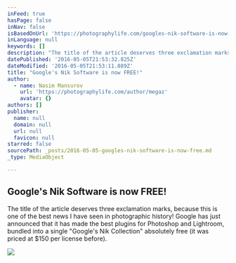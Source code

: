 ```yaml
---
inFeed: true
hasPage: false
inNav: false
isBasedOnUrl: 'https://photographylife.com/googles-nik-software-is-now-free'
inLanguage: null
keywords: []
description: "The title of the article deserves three exclamation marks, because this is one of the best news I have seen in photographic history! Google has just announced that it has made the best plugins for Photoshop and Lightroom, bundled into a single \"Google's Nik Collection\" absolutely free (it was priced at $150 per license before)."
datePublished: '2016-05-05T21:53:32.825Z'
dateModified: '2016-05-05T21:53:11.889Z'
title: "Google's Nik Software is now FREE!"
author:
  - name: Nasim Mansurov
    url: 'https://photographylife.com/author/megaz'
    avatar: {}
authors: []
publisher:
  name: null
  domain: null
  url: null
  favicon: null
starred: false
sourcePath: _posts/2016-05-05-googles-nik-software-is-now-free.md
_type: MediaObject

---
```

<article style=""><h1>Google's Nik Software is now FREE!</h1><p>The title of the article deserves three exclamation marks, because this is one of the best news I have seen in photographic history! Google has just announced that it has made the best plugins for Photoshop and Lightroom, bundled into a single "Google's Nik Collection" absolutely free (it was priced at $150 per license before).</p><img src="https://cdn.photographylife.com/wp-content/uploads/2016/03/Nik-Collection-Free.png" /></article>